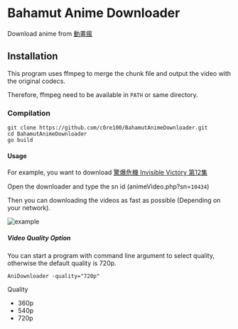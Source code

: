 # Bahamut Anime Downloader

Download anime from [動畫瘋](https://ani.gamer.com.tw/)

## Installation
This program uses ffmpeg to merge the chunk file and output the video with the original codecs.

Therefore, ffmpeg need to be available in `PATH` or same directory.

### Compilation
```
git clone https://github.com/c0re100/BahamutAnimeDownloader.git
cd BahamutAnimeDownloader
go build
```

#### Usage
For example, you want to download [驚爆危機 Invisible Victory 第12集](https://ani.gamer.com.tw/animeVideo.php?sn=10434)

Open the downloader and type the sn id (animeVideo.php?sn=`10434`)

Then you can downloading the videos as fast as possible (Depending on your network).

![example](https://i.imgur.com/BpuQckG.png)

##### Video Quality Option
You can start a program with command line argument to select quality, otherwise the default quality is 720p.

`AniDownloader -quality="720p"`

Quality
* 360p
* 540p
* 720p
